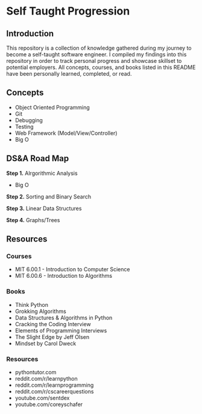 # Self Taught Progression

## Introduction
This repository is a collection of knowledge gathered during my journey to become a self-taught software engineer. 
I compiled my findings into this repository in order to track personal progress and showcase skillset to potential employers.
All concepts, courses, and books listed in this README have been personally learned, completed, or read.

## Concepts
- Object Oriented Programming
- Git 
- Debugging
- Testing
- Web Framework (Model/View/Controller)
- Big O

## DS&A Road Map
__Step 1.__
Alrgorithmic Analysis
- Big O

__Step 2.__
Sorting and Binary Search

__Step 3.__
Linear Data Structures

__Step 4.__
Graphs/Trees

## Resources
### Courses
- MIT 6.00.1 - Introduction to Computer Science
- MIT 6.00.6 - Introduction to Algorithms

### Books
- Think Python 
- Grokking Algorithms
- Data Structures & Algorithms in Python
- Cracking the Coding Interview
- Elements of Programming Interviews
- The Slight Edge by Jeff Olsen
- Mindset by Carol Dweck

### Resources
- pythontutor.com
- reddit.com/r/learnpython
- reddit.com/r/learnprogramming
- reddit.com/r/cscareerquestions
- youtube.com/sentdex
- youtube.com/coreyschafer